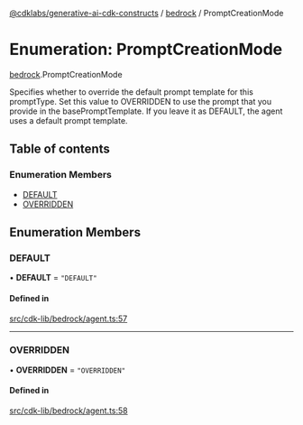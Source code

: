 [@cdklabs/generative-ai-cdk-constructs](../README.md) / [bedrock](../modules/bedrock.md) / PromptCreationMode

# Enumeration: PromptCreationMode

[bedrock](../modules/bedrock.md).PromptCreationMode

Specifies whether to override the default prompt template for this
promptType. Set this value to OVERRIDDEN to use the prompt that you
provide in the basePromptTemplate. If you leave it as DEFAULT, the agent
uses a default prompt template.

## Table of contents

### Enumeration Members

- [DEFAULT](bedrock.PromptCreationMode.md#default)
- [OVERRIDDEN](bedrock.PromptCreationMode.md#overridden)

## Enumeration Members

### DEFAULT

• **DEFAULT** = ``"DEFAULT"``

#### Defined in

[src/cdk-lib/bedrock/agent.ts:57](https://github.com/jstrunk/generative-ai-cdk-constructs/blob/9d5b641/src/cdk-lib/bedrock/agent.ts#L57)

___

### OVERRIDDEN

• **OVERRIDDEN** = ``"OVERRIDDEN"``

#### Defined in

[src/cdk-lib/bedrock/agent.ts:58](https://github.com/jstrunk/generative-ai-cdk-constructs/blob/9d5b641/src/cdk-lib/bedrock/agent.ts#L58)
